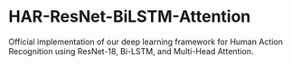 # HAR-ResNet-BiLSTM-Attention
Official implementation of our deep learning framework for Human Action Recognition using ResNet-18, Bi-LSTM, and Multi-Head Attention.
